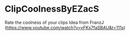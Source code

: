 # ClipCoolnessByEZacS
Rate the coolness of your clips
Idea from FranzJ (https://www.youtube.com/watch?v=vFKs7faSBAU&t=111s)
